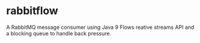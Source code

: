 # rabbitflow
A RabbitMQ message consumer using Java 9 Flows reative streams API and a blocking queue to handle back pressure.
